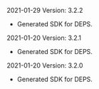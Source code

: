 2021-01-29 Version: 3.2.2
- Generated SDK for DEPS.

2021-01-20 Version: 3.2.1
- Generated SDK for DEPS.

2021-01-20 Version: 3.2.0
- Generated SDK for DEPS.

